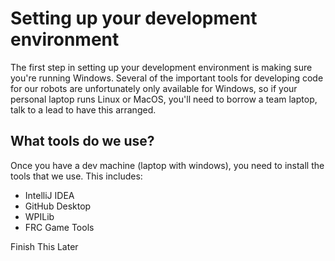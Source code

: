 # Setting up your development environment

The first step in setting up your development environment is making sure you're running Windows. Several of the
important tools for developing code for our robots are unfortunately only available for Windows, so if your personal
laptop runs Linux or MacOS, you'll need to borrow a team laptop, talk to a lead to have this arranged.

## What tools do we use?

Once you have a dev machine (laptop with windows), you need to install the tools that we use. This includes:
- IntelliJ IDEA
- GitHub Desktop
- WPILib
- FRC Game Tools

Finish This Later